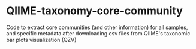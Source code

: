 # QIIME-taxonomy-core-community
Code to extract core communities (and other information) for all samples, and specific metadata after downloading csv files from QIIME's taxonomic bar plots visualization (QZV)  
